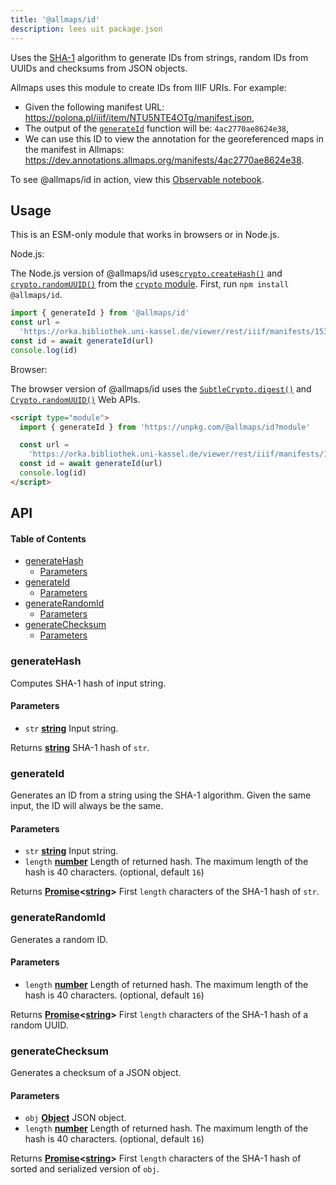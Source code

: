 ```yaml
---
title: '@allmaps/id'
description: lees uit package.json
---
```


Uses the [SHA-1](https://en.wikipedia.org/wiki/SHA-1) algorithm to generate IDs from strings, random IDs from UUIDs and checksums from JSON objects.

Allmaps uses this module to create IDs from IIIF URIs. For example:

*   Given the following manifest URL: https://polona.pl/iiif/item/NTU5NTE4OTg/manifest.json,
*   The output of the [`generateId`](#generateid) function will be: `4ac2770ae8624e38`,
*   We can use this ID to view the annotation for the georeferenced maps in the manifest in Allmaps:
    https://dev.annotations.allmaps.org/manifests/4ac2770ae8624e38.

To see @allmaps/id in action, view this [Observable notebook](https://observablehq.com/@bertspaan/ids-for-allmaps?collection=@bertspaan/allmaps).

## Usage

This is an ESM-only module that works in browsers or in Node.js.

Node.js:

The Node.js version of @allmaps/id uses[`crypto.createHash()`](https://nodejs.org/api/crypto.html#cryptocreatehashalgorithm-options) and [`crypto.randomUUID()`](https://nodejs.org/api/crypto.html#cryptorandomuuidoptions) from the [`crypto` module](https://nodejs.org/api/crypto.html). First, run `npm install @allmaps/id`.

```js
import { generateId } from '@allmaps/id'
const url =
  'https://orka.bibliothek.uni-kassel.de/viewer/rest/iiif/manifests/1535113582549/manifest/'
const id = await generateId(url)
console.log(id)
```

Browser:

The browser version of @allmaps/id uses the [`SubtleCrypto.digest()`](https://developer.mozilla.org/en-US/docs/Web/API/SubtleCrypto/digest) and [`Crypto.randomUUID()`](https://developer.mozilla.org/en-US/docs/Web/API/Crypto/randomUUID) Web APIs.

```html
<script type="module">
  import { generateId } from 'https://unpkg.com/@allmaps/id?module'

  const url =
    'https://orka.bibliothek.uni-kassel.de/viewer/rest/iiif/manifests/1535113582549/manifest/'
  const id = await generateId(url)
  console.log(id)
</script>
```

## API

<!-- Generated by documentation.js. Update this documentation by updating the source code. -->

#### Table of Contents

*   [generateHash](#generatehash)
    *   [Parameters](#parameters)
*   [generateId](#generateid)
    *   [Parameters](#parameters-1)
*   [generateRandomId](#generaterandomid)
    *   [Parameters](#parameters-2)
*   [generateChecksum](#generatechecksum)
    *   [Parameters](#parameters-3)

### generateHash

Computes SHA-1 hash of input string.

#### Parameters

*   `str` **[string](https://developer.mozilla.org/docs/Web/JavaScript/Reference/Global_Objects/String)** Input string.

Returns **[string](https://developer.mozilla.org/docs/Web/JavaScript/Reference/Global_Objects/String)** SHA-1 hash of `str`.

### generateId

Generates an ID from a string using the SHA-1 algorithm. Given the same input, the ID will always be the same.

#### Parameters

*   `str` **[string](https://developer.mozilla.org/docs/Web/JavaScript/Reference/Global_Objects/String)** Input string.
*   `length` **[number](https://developer.mozilla.org/docs/Web/JavaScript/Reference/Global_Objects/Number)** Length of returned hash.  The maximum length of the hash is 40 characters. (optional, default `16`)

Returns **[Promise](https://developer.mozilla.org/docs/Web/JavaScript/Reference/Global_Objects/Promise)<[string](https://developer.mozilla.org/docs/Web/JavaScript/Reference/Global_Objects/String)>** First `length` characters of the SHA-1 hash of `str`.

### generateRandomId

Generates a random ID.

#### Parameters

*   `length` **[number](https://developer.mozilla.org/docs/Web/JavaScript/Reference/Global_Objects/Number)** Length of returned hash. The maximum length of the hash is 40 characters. (optional, default `16`)

Returns **[Promise](https://developer.mozilla.org/docs/Web/JavaScript/Reference/Global_Objects/Promise)<[string](https://developer.mozilla.org/docs/Web/JavaScript/Reference/Global_Objects/String)>** First `length` characters of the SHA-1 hash of a random UUID.

### generateChecksum

Generates a checksum of a JSON object.

#### Parameters

*   `obj` **[Object](https://developer.mozilla.org/docs/Web/JavaScript/Reference/Global_Objects/Object)** JSON object.
*   `length` **[number](https://developer.mozilla.org/docs/Web/JavaScript/Reference/Global_Objects/Number)** Length of returned hash. The maximum length of the hash is 40 characters. (optional, default `16`)

Returns **[Promise](https://developer.mozilla.org/docs/Web/JavaScript/Reference/Global_Objects/Promise)<[string](https://developer.mozilla.org/docs/Web/JavaScript/Reference/Global_Objects/String)>** First `length` characters of the SHA-1 hash of sorted and serialized version of `obj`.
